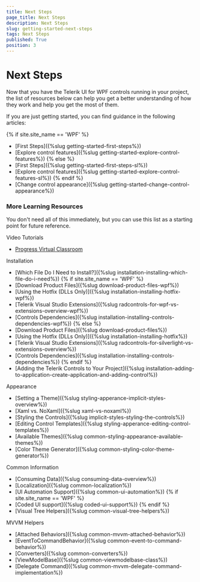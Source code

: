 ```yaml
---
title: Next Steps
page_title: Next Steps
description: Next Steps
slug: getting-started-next-steps
tags: Next Steps
published: True
position: 3
---
```


# Next Steps

Now that you have the Telerik UI for WPF controls running in your project, the list of resources below can help you get a better understanding of how they work and help you get the most of them.

If you are just getting started, you can find guidance in the following articles:

{% if site.site_name == 'WPF' %}
* [First Steps]({%slug getting-started-first-steps%})
* [Explore control features]({%slug getting-started-explore-control-features%})
{% else %}
* [First Steps]({%slug getting-started-first-steps-sl%})
* [Explore control features]({%slug getting-started-explore-control-features-sl%})
{% endif %}
* [Change control appearance]({%slug getting-started-change-control-appearance%})

### More Learning Resources

You don't need all of this immediately, but you can use this list as a starting point for future reference. 

Video Tutorials
* [Progress Virtual Classroom](https://www.telerik.com/account/support/virtual-classroom)

Installation
* [Which File Do I Need to Install?]({%slug installation-installing-which-file-do-i-need%})
{% if site.site_name == 'WPF' %}
* [Download Product Files]({%slug download-product-files-wpf%})
* [Using the Hotfix (DLLs Only)]({%slug installation-installing-hotfix-wpf%})
* [Telerik Visual Studio Extensions]({%slug radcontrols-for-wpf-vs-extensions-overview-wpf%})
* [Controls Dependencies]({%slug installation-installing-controls-dependencies-wpf%})
{% else %}
* [Download Product Files]({%slug download-product-files%})
* [Using the Hotfix (DLLs Only)]({%slug installation-installing-hotfix%})
* [Telerik Visual Studio Extensions]({%slug radcontrols-for-silverlight-vs-extensions-overview%})
* [Controls Dependencies]({%slug installation-installing-controls-dependencies%})
{% endif %}
* [Adding the Telerik Controls to Your Project]({%slug installation-adding-to-application-create-application-and-adding-control%})

Appearance
* [Setting a Theme]({%slug styling-apperance-implicit-styles-overview%})
* [Xaml vs. NoXaml]({%slug xaml-vs-noxaml%})
* [Styling the Controls]({%slug implicit-styles-styling-the-controls%})
* [Editing Control Templates]({%slug styling-apperance-editing-control-templates%})
* [Available Themes]({%slug common-styling-appearance-available-themes%})
* [Color Theme Generator]({%slug common-styling-color-theme-generator%})

Common Information
* [Consuming Data]({%slug consuming-data-overview%})
* [Localization]({%slug common-localization%})
* [UI Automation Support]({%slug common-ui-automation%})
{% if site.site_name == 'WPF' %}
* [Coded UI support]({%slug coded-ui-support%})
{% endif %}
* [Visual Tree Helpers]({%slug common-visual-tree-helpers%})

MVVM Helpers
* [Attached Behaviors]({%slug common-mvvm-attached-behavior%})
* [EventToCommandBehavior]({%slug common-event-to-command-behavior%})
* [Converters]({%slug common-converters%})
* [ViewModelBase]({%slug common-viewmodelbase-class%})
* [Delegate Command]({%slug common-mvvm-delegate-command-implementation%})